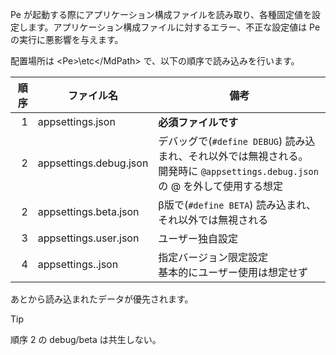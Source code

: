 Pe が起動する際にアプリケーション構成ファイルを読み取り、各種固定値を設定します。アプリケーション構成ファイルに対するエラー、不正な設定値は Pe の実行に悪影響を与えます。

配置場所は <MdPath>&lt;Pe&gt;\etc\</MdPath> で、以下の順序で読み込みを行います。


| 順序 | ファイル名 | 備考 |
|--:|---|---|
| 1 | <MdPath>appsettings.json</MdPath> | **必須ファイルです** |
| 2 | <MdPath>appsettings.debug.json</MdPath> | デバッグで(`#define DEBUG`) 読み込まれ、それ以外では無視される。<br />開発時に `@appsettings.debug.json` の @ を外して使用する想定 |
| 2 | <MdPath>appsettings.beta.json</MdPath> | β版で(`#define BETA`) 読み込まれ、それ以外では無視される |
| 3 | <MdPath>appsettings.user.json</MdPath> | ユーザー独自設定 |
| 4 | <MdPath>appsettings.<X-XX-XXX>.json</MdPath> | 指定バージョン限定設定<br />基本的にユーザー使用は想定せず |

あとから読み込まれたデータが優先されます。

> [!TIP]
> 順序 2 の debug/beta は共生しない。
